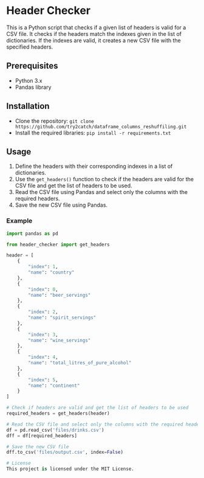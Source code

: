 # Header Checker

This is a Python script that checks if a given list of headers is valid for a CSV file. It checks if the headers match the indexes given in the list of dictionaries. If the indexes are valid, it creates a new CSV file with the specified headers.

## Prerequisites

- Python 3.x
- Pandas library

## Installation

- Clone the repository: `git clone https://github.com/try2catch/dataframe_columns_reshuffiling.git`
- Install the required libraries: `pip install -r requirements.txt`

## Usage

1. Define the headers with their corresponding indexes in a list of dictionaries.
2. Use the `get_headers()` function to check if the headers are valid for the CSV file and get the list of headers to be used.
3. Read the CSV file using Pandas and select only the columns with the required headers.
4. Save the new CSV file using Pandas.

### Example

```python
import pandas as pd

from header_checker import get_headers

header = [
    {
        "index": 1,
        "name": "country"
    },
    {
        "index": 0,
        "name": "beer_servings"
    },
    {
        "index": 2,
        "name": "spirit_servings"
    },
    {
        "index": 3,
        "name": "wine_servings"
    },
    {
        "index": 4,
        "name": "total_litres_of_pure_alcohol"
    },
    {
        "index": 5,
        "name": "continent"
    }
]

# Check if headers are valid and get the list of headers to be used
required_headers = get_headers(header)

# Read the CSV file and select only the columns with the required headers
df = pd.read_csv('files/drinks.csv')
dff = df[required_headers]

# Save the new CSV file
dff.to_csv('files/output.csv', index=False)

# License
This project is licensed under the MIT License.
